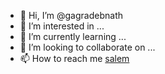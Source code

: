 - 👋 Hi, I’m @gagradebnath
- 👀 I’m interested in ...
- 🌱 I’m currently learning ...
- 💞️ I’m looking to collaborate on ...
- 📫 How to reach me <a href="https://m.me/gagradebnath">salem</a>

<!---
gagradebnath/gagradebnath is a ✨ special ✨ repository because its `README.md` (this file) appears on your GitHub profile.
You can click the Preview link to take a look at your changes.
--->
